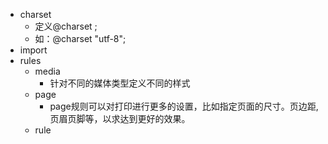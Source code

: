 * charset
    * 定义@charset <charset>;
    * 如：@charset "utf-8";
* import
* rules
    * media
        * 针对不同的媒体类型定义不同的样式
    * page
        * page规则可以对打印进行更多的设置，比如指定页面的尺寸。页边距,页眉页脚等，以求达到更好的效果。
    * rule